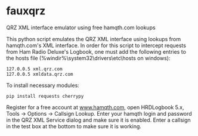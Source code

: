 # fauxqrz
QRZ XML interface emulator using free hamqth.com lookups

This python script emulates the QRZ XML interface using lookups from hamqth.com's XML interface.
In order for this script to intercept requests from Ham Radio Deluxe's Logbook, one must add
the following entries to the hosts file (%windir%\system32\drivers\etc\hosts on windows):

```
127.0.0.5 xml.qrz.com
127.0.0.5 xmldata.qrz.com
```

To install necessary modules:
```
pip install requests cherrypy
```

Register for a free account at www.hamqth.com, open HRDLogbook 5.x, Tools -> Options -> Callsign Lookup. Enter
your hamqth login and password in the QRZ XML Service dialog and make sure it is enabled. Enter a callsign 
in the test box at the bottom to make sure it is working.
